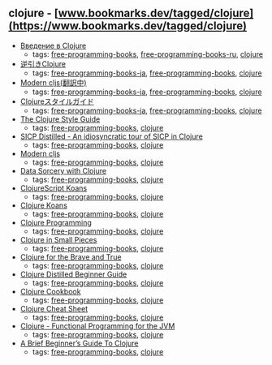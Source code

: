 clojure - [www.bookmarks.dev/tagged/clojure](https://www.bookmarks.dev/tagged/clojure)
---
* [Введение в Clojure](http://alexott.net/ru/clojure/clojure-intro/)
    * tags: [free-programming-books](../tagged/free-programming-books.md), [free-programming-books-ru](../tagged/free-programming-books-ru.md), [clojure](../tagged/clojure.md)
* [逆引きClojure](https://github.com/making/rd-clj)
    * tags: [free-programming-books-ja](../tagged/free-programming-books-ja.md), [free-programming-books](../tagged/free-programming-books.md), [clojure](../tagged/clojure.md)
* [Modern cljs(翻訳中)](https://github.com/TranslateBabelJapan/modern-cljs)
    * tags: [free-programming-books-ja](../tagged/free-programming-books-ja.md), [free-programming-books](../tagged/free-programming-books.md), [clojure](../tagged/clojure.md)
* [Clojureスタイルガイド](https://github.com/totakke/clojure-style-guide)
    * tags: [free-programming-books-ja](../tagged/free-programming-books-ja.md), [free-programming-books](../tagged/free-programming-books.md), [clojure](../tagged/clojure.md)
* [The Clojure Style Guide](https://github.com/bbatsov/clojure-style-guide)
    * tags: [free-programming-books](../tagged/free-programming-books.md), [clojure](../tagged/clojure.md)
* [SICP Distilled - An idiosyncratic tour of SICP in Clojure](http://www.sicpdistilled.com)
    * tags: [free-programming-books](../tagged/free-programming-books.md), [clojure](../tagged/clojure.md)
* [Modern cljs](https://github.com/magomimmo/modern-cljs)
    * tags: [free-programming-books](../tagged/free-programming-books.md), [clojure](../tagged/clojure.md)
* [Data Sorcery with Clojure](http://data-sorcery.org/contents/)
    * tags: [free-programming-books](../tagged/free-programming-books.md), [clojure](../tagged/clojure.md)
* [ClojureScript Koans](http://clojurescriptkoans.com)
    * tags: [free-programming-books](../tagged/free-programming-books.md), [clojure](../tagged/clojure.md)
* [Clojure Koans](http://clojurekoans.com)
    * tags: [free-programming-books](../tagged/free-programming-books.md), [clojure](../tagged/clojure.md)
* [Clojure Programming](https://en.wikibooks.org/wiki/Clojure_Programming)
    * tags: [free-programming-books](../tagged/free-programming-books.md), [clojure](../tagged/clojure.md)
* [Clojure in Small Pieces](http://daly.axiom-developer.org/clojure.pdf)
    * tags: [free-programming-books](../tagged/free-programming-books.md), [clojure](../tagged/clojure.md)
* [Clojure for the Brave and True](http://www.braveclojure.com)
    * tags: [free-programming-books](../tagged/free-programming-books.md), [clojure](../tagged/clojure.md)
* [Clojure Distilled Beginner Guide](http://yogthos.github.io/ClojureDistilled.html)
    * tags: [free-programming-books](../tagged/free-programming-books.md), [clojure](../tagged/clojure.md)
* [Clojure Cookbook](https://github.com/clojure-cookbook/clojure-cookbook)
    * tags: [free-programming-books](../tagged/free-programming-books.md), [clojure](../tagged/clojure.md)
* [Clojure Cheat Sheet](http://clojure.org/cheatsheet)
    * tags: [free-programming-books](../tagged/free-programming-books.md), [clojure](../tagged/clojure.md)
* [Clojure - Functional Programming for the JVM](http://java.ociweb.com/mark/clojure/article.html)
    * tags: [free-programming-books](../tagged/free-programming-books.md), [clojure](../tagged/clojure.md)
* [A Brief Beginner’s Guide To Clojure](http://www.unexpected-vortices.com/clojure/brief-beginners-guide/)
    * tags: [free-programming-books](../tagged/free-programming-books.md), [clojure](../tagged/clojure.md)

